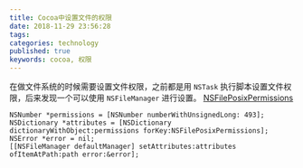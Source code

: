 ```yaml
---
title: Cocoa中设置文件的权限
date: 2018-11-29 23:56:28
tags:
categories: technology
published: true
keywords: cocoa, 权限
---
```


在做文件系统的时候需要设置文件权限，之前都是用 `NSTask` 执行脚本设置文件权限，后来发现一个可以使用 ``NSFileManager`` 进行设置。
[NSFilePosixPermissions](https://developer.apple.com/documentation/foundation/nsfileposixpermissions?language=occ)

```objc
NSNumber *permissions = [NSNumber numberWithUnsignedLong: 493];
NSDictionary *attributes = [NSDictionary dictionaryWithObject:permissions forKey:NSFilePosixPermissions];
NSError *error = nil;
[[NSFileManager defaultManager] setAttributes:attributes ofItemAtPath:path error:&error];

```
